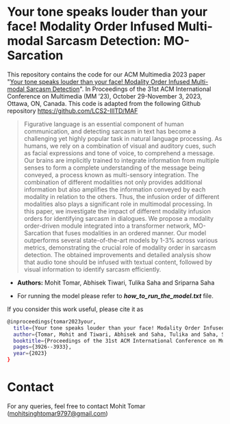 # Your tone speaks louder than your face! Modality Order Infused Multi-modal Sarcasm Detection: MO-Sarcation
This repository contains the code for our ACM Multimedia 2023 paper "[Your tone speaks louder than your face! Modality Order Infused Multi-modal Sarcasm Detection](https://doi.org/10.1145/3581783.3612528)". In Proceedings of the 31st ACM International Conference on Multimedia (MM ’23), October 29-November 3, 2023, Ottawa, ON, Canada. This code is adapted from the following Github repository https://github.com/LCS2-IIITD/MAF 
>Figurative language is an essential component of human communication, and detecting sarcasm in text has become a challenging yet highly popular task in natural language processing. As humans, we rely on a combination of visual and auditory cues, such as facial expressions and tone of voice, to comprehend a message. Our brains are implicitly trained to integrate information from multiple senses to form a complete understanding of the message being conveyed, a process known as multi-sensory integration. The combination of different modalities not only provides additional information but also amplifies the information conveyed by each modality in relation to the others. Thus, the infusion order of different modalities also plays a significant role in multimodal processing. In this paper, we investigate the impact of different modality infusion orders for identifying sarcasm in dialogues. We propose a modality order-driven module integrated into a transformer network, MO-Sarcation that fuses modalities in an ordered manner. Our model outperforms several state-of-the-art models by 1-3% across various metrics, demonstrating the crucial role of modality order in sarcasm detection. The obtained improvements and detailed analysis show that audio tone should be infused with textual content, followed by visual information to identify sarcasm efficiently.

* **Authors:** Mohit Tomar, Abhisek Tiwari, Tulika Saha and Sriparna Saha

* For running the model please refer to ***how_to_run_the_model.txt*** file.

If you consider this work useful, please cite it as

```bash
@inproceedings{tomar2023your,
  title={Your tone speaks louder than your face! Modality Order Infused Multi-modal Sarcasm Detection},
  author={Tomar, Mohit and Tiwari, Abhisek and Saha, Tulika and Saha, Sriparna},
  booktitle={Proceedings of the 31st ACM International Conference on Multimedia},
  pages={3926--3933},
  year={2023}
}
```

# Contact
For any queries, feel free to contact Mohit Tomar (mohitsinghtomar9797@gmail.com)


